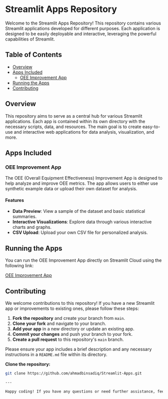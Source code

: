 # Streamlit Apps Repository

Welcome to the Streamlit Apps Repository! This repository contains various Streamlit applications developed for different purposes. Each application is designed to be easily deployable and interactive, leveraging the powerful capabilities of Streamlit.

## Table of Contents

- [Overview](#overview)
- [Apps Included](#apps-included)
  - [OEE Improvement App](#oee-improvement-app)
- [Running the Apps](#running-the-apps)
- [Contributing](#contributing)

## Overview

This repository aims to serve as a central hub for various Streamlit applications. Each app is contained within its own directory with the necessary scripts, data, and resources. The main goal is to create easy-to-use and interactive web applications for data analysis, visualization, and more.

## Apps Included

### OEE Improvement App

The OEE (Overall Equipment Effectiveness) Improvement App is designed to help analyze and improve OEE metrics. The app allows users to either use synthetic example data or upload their own dataset for analysis.

#### Features

- **Data Preview**: View a sample of the dataset and basic statistical summaries.
- **Interactive Visualizations**: Explore data through various interactive charts and graphs.
- **CSV Upload**: Upload your own CSV file for personalized analysis.

## Running the Apps

You can run the OEE Improvement App directly on Streamlit Cloud using the following link:

[OEE Improvement App](https://share.streamlit.io/your-username/streamlit/main/oee_app/app.py)

## Contributing

We welcome contributions to this repository! If you have a new Streamlit app or improvements to existing ones, please follow these steps:

1. **Fork the repository** and create your branch from `main`.
2. **Clone your fork** and navigate to your branch.
3. **Add your app** in a new directory or update an existing app.
4. **Commit your changes** and push your branch to your fork.
5. **Create a pull request** to this repository's `main` branch.

Please ensure your app includes a brief description and any necessary instructions in a `README.md` file within its directory.

**Clone the repository:**
   ```bash
   git clone https://github.com/ahmadbinsadiq/Streamlit-Apps.git

---

Happy coding! If you have any questions or need further assistance, feel free to open an issue or contact the repository maintainers.
